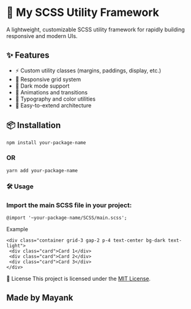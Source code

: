 # 🚀 My SCSS Utility Framework

A lightweight, customizable SCSS utility framework for rapidly building responsive and modern UIs.

## ✨ Features

- ⚡ Custom utility classes (margins, paddings, display, etc.)
- 📱 Responsive grid system
- 🌙 Dark mode support
- 🎯 Animations and transitions
- 🎨 Typography and color utilities
- 🧱 Easy-to-extend architecture

## 📦 Installation

```
npm install your-package-name
```
###  OR
```
yarn add your-package-name
```
### 🛠️ Usage
### Import the main SCSS file in your project:
```
@import '~your-package-name/SCSS/main.scss';
```
Example
 ```
<div class="container grid-3 gap-2 p-4 text-center bg-dark text-light">
  <div class="card">Card 1</div>
  <div class="card">Card 2</div>
  <div class="card">Card 3</div>
</div>

``` 
 
 
📄 License
This project is licensed under the [MIT License]().

## Made by Mayank 

 